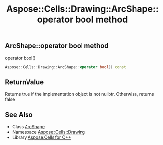 ﻿---
title: Aspose::Cells::Drawing::ArcShape::operator bool method
linktitle: operator bool
second_title: Aspose.Cells for C++ API Reference
description: 'Aspose::Cells::Drawing::ArcShape::operator bool method. operator bool() in C++.'
type: docs
weight: 400
url: /cpp/aspose.cells.drawing/arcshape/operator_bool/
---
## ArcShape::operator bool method


operator bool()

```cpp
Aspose::Cells::Drawing::ArcShape::operator bool() const
```


## ReturnValue

Returns true if the implementation object is not nullptr. Otherwise, returns false

## See Also

* Class [ArcShape](../)
* Namespace [Aspose::Cells::Drawing](../../)
* Library [Aspose.Cells for C++](../../../)
